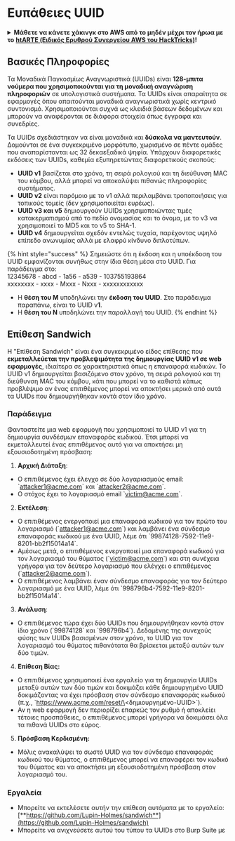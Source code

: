 # Ευπάθειες UUID

<details>

<summary><strong>Μάθετε να κάνετε χάκινγκ στο AWS από το μηδέν μέχρι τον ήρωα με το</strong> <a href="https://training.hacktricks.xyz/courses/arte"><strong>htARTE (Ειδικός Ερυθρού Συνεργείου AWS του HackTricks)</strong></a><strong>!</strong></summary>

Άλλοι τρόποι υποστήριξης του HackTricks:

* Αν θέλετε να δείτε την **εταιρεία σας να διαφημίζεται στο HackTricks** ή να **κατεβάσετε το HackTricks σε μορφή PDF** ελέγξτε τα [**ΣΧΕΔΙΑ ΣΥΝΔΡΟΜΗΣ**](https://github.com/sponsors/carlospolop)!
* Αποκτήστε το [**επίσημο PEASS & HackTricks swag**](https://peass.creator-spring.com)
* Ανακαλύψτε [**την Οικογένεια PEASS**](https://opensea.io/collection/the-peass-family), τη συλλογή μας από αποκλειστικά [**NFTs**](https://opensea.io/collection/the-peass-family)
* **Εγγραφείτε** στην 💬 [**ομάδα Discord**](https://discord.gg/hRep4RUj7f) ή στην [**ομάδα τηλεγραφήματος**](https://t.me/peass) ή **ακολουθήστε** μας στο **Twitter** 🐦 [**@carlospolopm**](https://twitter.com/hacktricks\_live)**.**
* **Μοιραστείτε τα χάκινγκ κόλπα σας υποβάλλοντας PRs** στα [**HackTricks**](https://github.com/carlospolop/hacktricks) και [**HackTricks Cloud**](https://github.com/carlospolop/hacktricks-cloud) αποθετήρια του github.

</details>

## Βασικές Πληροφορίες

Τα Μοναδικά Παγκοσμίως Αναγνωριστικά (UUIDs) είναι **128-μπιτα νούμερα που χρησιμοποιούνται για τη μοναδική αναγνώριση πληροφοριών** σε υπολογιστικά συστήματα. Τα UUIDs είναι απαραίτητα σε εφαρμογές όπου απαιτούνται μοναδικά αναγνωριστικά χωρίς κεντρικό συντονισμό. Χρησιμοποιούνται συχνά ως κλειδιά βάσεων δεδομένων και μπορούν να αναφέρονται σε διάφορα στοιχεία όπως έγγραφα και συνεδρίες.

Τα UUIDs σχεδιάστηκαν να είναι μοναδικά και **δύσκολα να μαντευτούν**. Δομούνται σε ένα συγκεκριμένο μορφότυπο, χωρισμένο σε πέντε ομάδες που αναπαρίστανται ως 32 δεκαεξαδικά ψηφία. Υπάρχουν διαφορετικές εκδόσεις των UUIDs, καθεμία εξυπηρετώντας διαφορετικούς σκοπούς:

* **UUID v1** βασίζεται στο χρόνο, τη σειρά ρολογιού και τη διεύθυνση MAC του κόμβου, αλλά μπορεί να αποκαλύψει πιθανώς πληροφορίες συστήματος.
* **UUID v2** είναι παρόμοιο με το v1 αλλά περιλαμβάνει τροποποιήσεις για τοπικούς τομείς (δεν χρησιμοποιείται ευρέως).
* **UUID v3 και v5** δημιουργούν UUIDs χρησιμοποιώντας τιμές κατακερματισμού από το πεδίο ονομασίας και το όνομα, με το v3 να χρησιμοποιεί το MD5 και το v5 το SHA-1.
* **UUID v4** δημιουργείται σχεδόν εντελώς τυχαία, παρέχοντας υψηλό επίπεδο ανωνυμίας αλλά με ελαφρύ κίνδυνο διπλοτύπων.

{% hint style="success" %}
Σημειώστε ότι η έκδοση και η υποέκδοση του UUID εμφανίζονται συνήθως στην ίδια θέση μέσα στο UUID. Για παράδειγμα στο:\
12345678 - abcd - 1a56 - a539 - 103755193864\
xxxxxxxx  - xxxx - Mxxx - Nxxx - xxxxxxxxxxxx

* Η **θέση του M** υποδηλώνει την **έκδοση του UUID**. Στο παράδειγμα παραπάνω, είναι το UUID v**1**.
* Η **θέση του N** υποδηλώνει την παραλλαγή του UUID.
{% endhint %}

## Επίθεση Sandwich

Η "Επίθεση Sandwich" είναι ένα συγκεκριμένο είδος επίθεσης που **εκμεταλλεύεται την προβλεψιμότητα της δημιουργίας UUID v1 σε web εφαρμογές**, ιδιαίτερα σε χαρακτηριστικά όπως η επαναφορά κωδικών. Το UUID v1 δημιουργείται βασιζόμενο στον χρόνο, τη σειρά ρολογιού και τη διεύθυνση MAC του κόμβου, κάτι που μπορεί να το καθιστά κάπως προβλέψιμο αν ένας επιτιθέμενος μπορεί να αποκτήσει μερικά από αυτά τα UUIDs που δημιουργήθηκαν κοντά στον ίδιο χρόνο.

### Παράδειγμα

Φανταστείτε μια web εφαρμογή που χρησιμοποιεί το UUID v1 για τη δημιουργία συνδέσμων επαναφοράς κωδικού. Έτσι μπορεί να εκμεταλλευτεί ένας επιτιθέμενος αυτό για να αποκτήσει μη εξουσιοδοτημένη πρόσβαση:

1. **Αρχική Διάταξη**:

* Ο επιτιθέμενος έχει έλεγχο σε δύο λογαριασμούς email: \`attacker1@acme.com\` και \`attacker2@acme.com\`.
* Ο στόχος έχει το λογαριασμό email \`victim@acme.com\`.

2. **Εκτέλεση**:

* Ο επιτιθέμενος ενεργοποιεί μια επαναφορά κωδικού για τον πρώτο του λογαριασμό (\`attacker1@acme.com\`) και λαμβάνει ένα σύνδεσμο επαναφοράς κωδικού με ένα UUID, λέμε ότι \`99874128-7592-11e9-8201-bb2f15014a14\`.
* Αμέσως μετά, ο επιτιθέμενος ενεργοποιεί μια επαναφορά κωδικού για τον λογαριασμό του θύματος (\`victim@acme.com\`) και στη συνέχεια γρήγορα για τον δεύτερο λογαριασμό που ελέγχει ο επιτιθέμενος (\`attacker2@acme.com\`).
* Ο επιτιθέμενος λαμβάνει έναν σύνδεσμο επαναφοράς για τον δεύτερο λογαριασμό με ένα UUID, λέμε ότι \`998796b4-7592-11e9-8201-bb2f15014a14\`.

3. **Ανάλυση**:

* Ο επιτιθέμενος τώρα έχει δύο UUIDs που δημιουργήθηκαν κοντά στον ίδιο χρόνο (\`99874128\` και \`998796b4\`). Δεδομένης της συνεχούς φύσης των UUIDs βασισμένων στον χρόνο, το UUID για τον λογαριασμό του θύματος πιθανότατα θα βρίσκεται μεταξύ αυτών των δύο τιμών.

4. **Επίθεση Βίας:**

* Ο επιτιθέμενος χρησιμοποιεί ένα εργαλείο για τη δημιουργία UUIDs μεταξύ αυτών των δύο τιμών και δοκιμάζει κάθε δημιουργημένο UUID δοκιμάζοντας να έχει πρόσβαση στον σύνδεσμο επαναφοράς κωδικού (π.χ., \`https://www.acme.com/reset/\<δημιουργημένο-UUID>\`).
* Αν η web εφαρμογή δεν περιορίζει επαρκώς τον ρυθμό ή αποκλείει τέτοιες προσπάθειες, ο επιτιθέμενος μπορεί γρήγορα να δοκιμάσει όλα τα πιθανά UUIDs στο εύρος.

5. **Πρόσβαση Κερδισμένη:**

* Μόλις ανακαλύψει το σωστό UUID για τον σύνδεσμο επαναφοράς κωδικού του θύματος, ο επιτιθέμενος μπορεί να επαναφέρει τον κωδικό του θύματος και να αποκτήσει μη εξουσιοδοτημένη πρόσβαση στον λογαριασμό του.

### Εργαλεία

* Μπορείτε να εκτελέσετε αυτήν την επίθεση αυτόματα με το εργαλείο: [**https://github.com/Lupin-Holmes/sandwich**](https://github.com/Lupin-Holmes/sandwich)
* Μπορείτε να ανιχνεύσετε αυτού του τύπου τα UUIDs στο Burp Suite με
